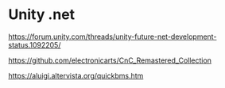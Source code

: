 ﻿# Unity .net
https://forum.unity.com/threads/unity-future-net-development-status.1092205/


https://github.com/electronicarts/CnC_Remastered_Collection

https://aluigi.altervista.org/quickbms.htm